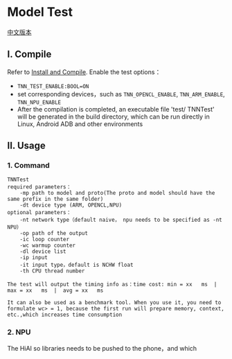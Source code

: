 # Model Test  

[中文版本](../../cn/user/test.md)

## I. Compile
Refer to [Install and Compile](./compile_en.md).
Enable the test options：
* `TNN_TEST_ENABLE:BOOL=ON`  
* set corresponding devices，such as `TNN_OPENCL_ENABLE`, `TNN_ARM_ENABLE`, `TNN_NPU_ENABLE`
* After the compilation is completed, an executable file 'test/ TNNTest' will be generated in the build directory, which can be run directly in Linux, Android ADB and other environments

## II. Usage 
### 1. Command
```
TNNTest 
required parameters： 
    -mp path to model and proto(The proto and model should have the same prefix in the same folder)
    -dt device type (ARM, OPENCL,NPU)
optional parameters：
    -nt network type（default naive， npu needs to be specified as -nt NPU）
    -op path of the output  
    -ic loop counter
    -wc warmup counter 
    -dl device list 
    -ip input 
    -it input type，default is NCHW float
    -th CPU thread number 

The test will output the timing info as：time cost: min = xx   ms  |  max = xx   ms  |  avg = xx   ms

It can also be used as a benchmark tool. When you use it, you need to formulate wc> = 1, because the first run will prepare memory, context, etc.,which increases time consumption
```
### 2.  NPU
The HiAI so libraries needs to be pushed to the phone，and which 
